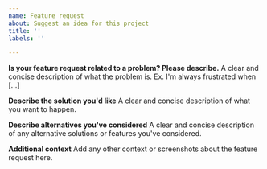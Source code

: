```yaml
---
name: Feature request
about: Suggest an idea for this project
title: ''
labels: ''

---
```


**Is your feature request related to a problem? Please describe.**
A clear and concise description of what the problem is. Ex. I'm always
frustrated when [...]

**Describe the solution you'd like**
A clear and concise description of what you want to happen.

**Describe alternatives you've considered**
A clear and concise description of any alternative solutions or features you've considered.

**Additional context**
Add any other context or screenshots about the feature request here.
